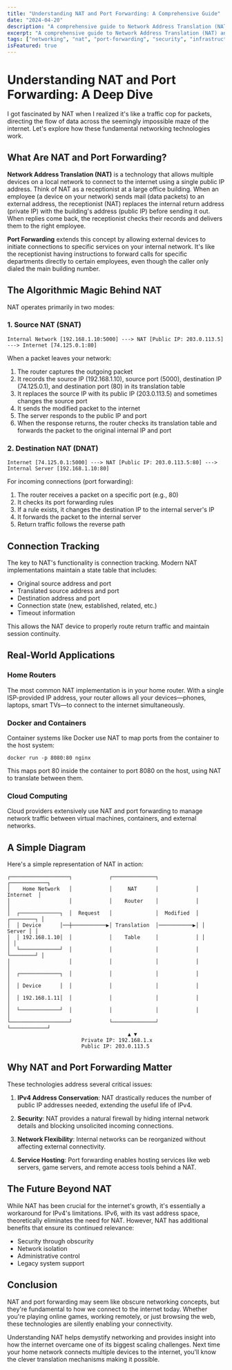 ```yaml
---
title: "Understanding NAT and Port Forwarding: A Comprehensive Guide"
date: "2024-04-20"
description: "A comprehensive guide to Network Address Translation (NAT) and port forwarding, explaining how these technologies enable internet connectivity and network security."
excerpt: "A comprehensive guide to Network Address Translation (NAT) and port forwarding, explaining how these technologies enable internet connectivity and network security."
tags: ["networking", "nat", "port-forwarding", "security", "infrastructure"]
isFeatured: true
---
```


# Understanding NAT and Port Forwarding: A Deep Dive

I got fascinated by NAT when I realized it's like a traffic cop for packets, directing the flow of data across the seemingly impossible maze of the internet. Let's explore how these fundamental networking technologies work.

## What Are NAT and Port Forwarding?

**Network Address Translation (NAT)** is a technology that allows multiple devices on a local network to connect to the internet using a single public IP address. Think of NAT as a receptionist at a large office building. When an employee (a device on your network) sends mail (data packets) to an external address, the receptionist (NAT) replaces the internal return address (private IP) with the building's address (public IP) before sending it out. When replies come back, the receptionist checks their records and delivers them to the right employee.

**Port Forwarding** extends this concept by allowing external devices to initiate connections to specific services on your internal network. It's like the receptionist having instructions to forward calls for specific departments directly to certain employees, even though the caller only dialed the main building number.

## The Algorithmic Magic Behind NAT

NAT operates primarily in two modes:

### 1. Source NAT (SNAT)

```
Internal Network [192.168.1.10:5000] ---> NAT [Public IP: 203.0.113.5] ---> Internet [74.125.0.1:80]
```

When a packet leaves your network:
1. The router captures the outgoing packet
2. It records the source IP (192.168.1.10), source port (5000), destination IP (74.125.0.1), and destination port (80) in its translation table
3. It replaces the source IP with its public IP (203.0.113.5) and sometimes changes the source port
4. It sends the modified packet to the internet
5. The server responds to the public IP and port
6. When the response returns, the router checks its translation table and forwards the packet to the original internal IP and port

### 2. Destination NAT (DNAT)

```
Internet [74.125.0.1:5000] ---> NAT [Public IP: 203.0.113.5:80] ---> Internal Server [192.168.1.10:80]
```

For incoming connections (port forwarding):
1. The router receives a packet on a specific port (e.g., 80)
2. It checks its port forwarding rules
3. If a rule exists, it changes the destination IP to the internal server's IP
4. It forwards the packet to the internal server
5. Return traffic follows the reverse path

## Connection Tracking

The key to NAT's functionality is connection tracking. Modern NAT implementations maintain a state table that includes:

- Original source address and port
- Translated source address and port
- Destination address and port
- Connection state (new, established, related, etc.)
- Timeout information

This allows the NAT device to properly route return traffic and maintain session continuity.

## Real-World Applications

### Home Routers

The most common NAT implementation is in your home router. With a single ISP-provided IP address, your router allows all your devices—phones, laptops, smart TVs—to connect to the internet simultaneously.

### Docker and Containers

Container systems like Docker use NAT to map ports from the container to the host system:

```
docker run -p 8080:80 nginx
```

This maps port 80 inside the container to port 8080 on the host, using NAT to translate between them.

### Cloud Computing

Cloud providers extensively use NAT and port forwarding to manage network traffic between virtual machines, containers, and external networks.

## A Simple Diagram

Here's a simple representation of NAT in action:

```
┌───────────────────┐            ┌──────────────┐            ┌────────────┐
│    Home Network   │            │     NAT      │            │  Internet  │
│                   │            │    Router    │            │            │
│  ┌─────────────┐  │  Request   │              │  Modified  │ ┌────────┐ │
│  │ Device      │──┼───────────▶│ Translation  │───────────▶│ │ Server │ │
│  │ 192.168.1.10│  │            │    Table     │            │ │        │ │
│  └─────────────┘  │            │              │            │ └────────┘ │
│                   │            │              │            │            │
│  ┌─────────────┐  │            │              │            │            │
│  │ Device      │  │            │              │            │            │
│  │ 192.168.1.11│  │            │              │            │            │
│  └─────────────┘  │            │              │            │            │
└───────────────────┘            └──────────────┘            └────────────┘
                                       ▲ ▼
                        Private IP: 192.168.1.x
                        Public IP: 203.0.113.5
```

## Why NAT and Port Forwarding Matter

These technologies address several critical issues:

1. **IPv4 Address Conservation**: NAT drastically reduces the number of public IP addresses needed, extending the useful life of IPv4.

2. **Security**: NAT provides a natural firewall by hiding internal network details and blocking unsolicited incoming connections.

3. **Network Flexibility**: Internal networks can be reorganized without affecting external connectivity.

4. **Service Hosting**: Port forwarding enables hosting services like web servers, game servers, and remote access tools behind a NAT.

## The Future Beyond NAT

While NAT has been crucial for the internet's growth, it's essentially a workaround for IPv4's limitations. IPv6, with its vast address space, theoretically eliminates the need for NAT. However, NAT has additional benefits that ensure its continued relevance:

- Security through obscurity
- Network isolation
- Administrative control
- Legacy system support

## Conclusion

NAT and port forwarding may seem like obscure networking concepts, but they're fundamental to how we connect to the internet today. Whether you're playing online games, working remotely, or just browsing the web, these technologies are silently enabling your connectivity.

Understanding NAT helps demystify networking and provides insight into how the internet overcame one of its biggest scaling challenges. Next time your home network connects multiple devices to the internet, you'll know the clever translation mechanisms making it possible. 